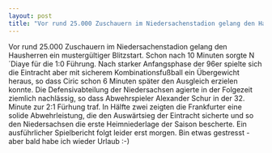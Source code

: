 ```yaml
---
layout: post
title: "Vor rund 25.000 Zuschauern im Niedersachenstadion gelang den Hausherren ein mustergültiger Blitzstart."
---
```


Vor rund 25.000 Zuschauern im Niedersachenstadion gelang den Hausherren ein mustergültiger Blitzstart. Schon nach 10 Minuten sorgte N´Diaye für die 1:0 Führung. Nach starker Anfangsphase der 96er spielte sich die Eintracht aber mit sicherem Kombinationsfußball ein Übergewicht heraus, so dass Ciric schon 6 Minuten später den Ausgleich erzielen konnte. Die Defensivabteilung der Niedersachsen agierte in der Folgezeit ziemlich nachlässig, so dass Abwehrspieler Alexander Schur in der 32. Minute zur 2:1 Fürhung traf. In Hälfte zwei zeigten die Frankfurter eine solide Abwehrleistung, die den Auswärtsieg der Eintracht sicherte und so den Niedersachsen die erste Heimniederlage der Saison bescherte. Ein ausführlicher Spielbericht folgt leider erst morgen. Bin etwas gestresst - aber bald habe ich wieder Urlaub :-)
